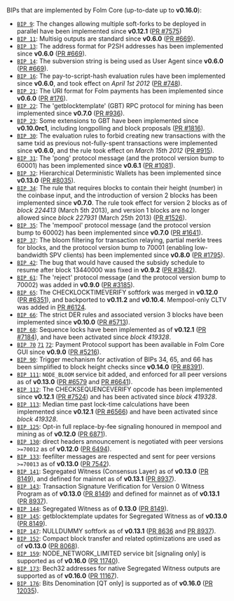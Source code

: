 BIPs that are implemented by Folm Core (up-to-date up to **v0.16.0**):

* [`BIP 9`](https://github.com/folm/bips/blob/master/bip-0009.mediawiki): The changes allowing multiple soft-forks to be deployed in parallel have been implemented since **v0.12.1**  ([PR #7575](https://github.com/folm/folm/pull/7575))
* [`BIP 11`](https://github.com/folm/bips/blob/master/bip-0011.mediawiki): Multisig outputs are standard since **v0.6.0** ([PR #669](https://github.com/folm/folm/pull/669)).
* [`BIP 13`](https://github.com/folm/bips/blob/master/bip-0013.mediawiki): The address format for P2SH addresses has been implemented since **v0.6.0** ([PR #669](https://github.com/folm/folm/pull/669)).
* [`BIP 14`](https://github.com/folm/bips/blob/master/bip-0014.mediawiki): The subversion string is being used as User Agent since **v0.6.0** ([PR #669](https://github.com/folm/folm/pull/669)).
* [`BIP 16`](https://github.com/folm/bips/blob/master/bip-0016.mediawiki): The pay-to-script-hash evaluation rules have been implemented since **v0.6.0**, and took effect on *April 1st 2012* ([PR #748](https://github.com/folm/folm/pull/748)).
* [`BIP 21`](https://github.com/folm/bips/blob/master/bip-0021.mediawiki): The URI format for Folm payments has been implemented since **v0.6.0** ([PR #176](https://github.com/folm/folm/pull/176)).
* [`BIP 22`](https://github.com/folm/bips/blob/master/bip-0022.mediawiki): The 'getblocktemplate' (GBT) RPC protocol for mining has been implemented since **v0.7.0** ([PR #936](https://github.com/folm/folm/pull/936)).
* [`BIP 23`](https://github.com/folm/bips/blob/master/bip-0023.mediawiki): Some extensions to GBT have been implemented since **v0.10.0rc1**, including longpolling and block proposals ([PR #1816](https://github.com/folm/folm/pull/1816)).
* [`BIP 30`](https://github.com/folm/bips/blob/master/bip-0030.mediawiki): The evaluation rules to forbid creating new transactions with the same txid as previous not-fully-spent transactions were implemented since **v0.6.0**, and the rule took effect on *March 15th 2012* ([PR #915](https://github.com/folm/folm/pull/915)).
* [`BIP 31`](https://github.com/folm/bips/blob/master/bip-0031.mediawiki): The 'pong' protocol message (and the protocol version bump to 60001) has been implemented since **v0.6.1** ([PR #1081](https://github.com/folm/folm/pull/1081)).
* [`BIP 32`](https://github.com/folm/bips/blob/master/bip-0032.mediawiki): Hierarchical Deterministic Wallets has been implemented since **v0.13.0** ([PR #8035](https://github.com/folm/folm/pull/8035)).
* [`BIP 34`](https://github.com/folm/bips/blob/master/bip-0034.mediawiki): The rule that requires blocks to contain their height (number) in the coinbase input, and the introduction of version 2 blocks has been implemented since **v0.7.0**. The rule took effect for version 2 blocks as of *block 224413* (March 5th 2013), and version 1 blocks are no longer allowed since *block 227931* (March 25th 2013) ([PR #1526](https://github.com/folm/folm/pull/1526)).
* [`BIP 35`](https://github.com/folm/bips/blob/master/bip-0035.mediawiki): The 'mempool' protocol message (and the protocol version bump to 60002) has been implemented since **v0.7.0** ([PR #1641](https://github.com/folm/folm/pull/1641)).
* [`BIP 37`](https://github.com/folm/bips/blob/master/bip-0037.mediawiki): The bloom filtering for transaction relaying, partial merkle trees for blocks, and the protocol version bump to 70001 (enabling low-bandwidth SPV clients) has been implemented since **v0.8.0** ([PR #1795](https://github.com/folm/folm/pull/1795)).
* [`BIP 42`](https://github.com/folm/bips/blob/master/bip-0042.mediawiki): The bug that would have caused the subsidy schedule to resume after block 13440000 was fixed in **v0.9.2** ([PR #3842](https://github.com/folm/folm/pull/3842)).
* [`BIP 61`](https://github.com/folm/bips/blob/master/bip-0061.mediawiki): The 'reject' protocol message (and the protocol version bump to 70002) was added in **v0.9.0** ([PR #3185](https://github.com/folm/folm/pull/3185)).
* [`BIP 65`](https://github.com/folm/bips/blob/master/bip-0065.mediawiki): The CHECKLOCKTIMEVERIFY softfork was merged in **v0.12.0** ([PR #6351](https://github.com/folm/folm/pull/6351)), and backported to **v0.11.2** and **v0.10.4**. Mempool-only CLTV was added in [PR #6124](https://github.com/folm/folm/pull/6124).
* [`BIP 66`](https://github.com/folm/bips/blob/master/bip-0066.mediawiki): The strict DER rules and associated version 3 blocks have been implemented since **v0.10.0** ([PR #5713](https://github.com/folm/folm/pull/5713)).
* [`BIP 68`](https://github.com/folm/bips/blob/master/bip-0068.mediawiki): Sequence locks have been implemented as of **v0.12.1**  ([PR #7184](https://github.com/folm/folm/pull/7184)), and have been activated since *block 419328*.
* [`BIP 70`](https://github.com/folm/bips/blob/master/bip-0070.mediawiki) [`71`](https://github.com/folm/bips/blob/master/bip-0071.mediawiki) [`72`](https://github.com/folm/bips/blob/master/bip-0072.mediawiki): Payment Protocol support has been available in Folm Core GUI since **v0.9.0** ([PR #5216](https://github.com/folm/folm/pull/5216)).
* [`BIP 90`](https://github.com/folm/bips/blob/master/bip-0090.mediawiki): Trigger mechanism for activation of BIPs 34, 65, and 66 has been simplified to block height checks since **v0.14.0** ([PR #8391](https://github.com/folm/folm/pull/8391)).
* [`BIP 111`](https://github.com/folm/bips/blob/master/bip-0111.mediawiki): `NODE_BLOOM` service bit added, and enforced for all peer versions as of **v0.13.0** ([PR #6579](https://github.com/folm/folm/pull/6579) and [PR #6641](https://github.com/folm/folm/pull/6641)).
* [`BIP 112`](https://github.com/folm/bips/blob/master/bip-0112.mediawiki): The CHECKSEQUENCEVERIFY opcode has been implemented since **v0.12.1** ([PR #7524](https://github.com/folm/folm/pull/7524)) and has been activated since *block 419328*.
* [`BIP 113`](https://github.com/folm/bips/blob/master/bip-0113.mediawiki): Median time past lock-time calculations have been implemented since **v0.12.1** ([PR #6566](https://github.com/folm/folm/pull/6566)) and have been activated since *block 419328*.
* [`BIP 125`](https://github.com/folm/bips/blob/master/bip-0125.mediawiki): Opt-in full replace-by-fee signaling honoured in mempool and mining as of **v0.12.0** ([PR 6871](https://github.com/folm/folm/pull/6871)).
* [`BIP 130`](https://github.com/folm/bips/blob/master/bip-0130.mediawiki): direct headers announcement is negotiated with peer versions `>=70012` as of **v0.12.0** ([PR 6494](https://github.com/folm/folm/pull/6494)).
* [`BIP 133`](https://github.com/folm/bips/blob/master/bip-0133.mediawiki): feefilter messages are respected and sent for peer versions `>=70013` as of **v0.13.0** ([PR 7542](https://github.com/folm/folm/pull/7542)).
* [`BIP 141`](https://github.com/folm/bips/blob/master/bip-0141.mediawiki): Segregated Witness (Consensus Layer) as of **v0.13.0** ([PR 8149](https://github.com/folm/folm/pull/8149)), and defined for mainnet as of **v0.13.1** ([PR 8937](https://github.com/folm/folm/pull/8937)).
* [`BIP 143`](https://github.com/folm/bips/blob/master/bip-0143.mediawiki): Transaction Signature Verification for Version 0 Witness Program as of **v0.13.0** ([PR 8149](https://github.com/folm/folm/pull/8149)) and defined for mainnet as of **v0.13.1** ([PR 8937](https://github.com/folm/folm/pull/8937)).
* [`BIP 144`](https://github.com/folm/bips/blob/master/bip-0144.mediawiki): Segregated Witness as of **0.13.0** ([PR 8149](https://github.com/folm/folm/pull/8149)).
* [`BIP 145`](https://github.com/folm/bips/blob/master/bip-0145.mediawiki): getblocktemplate updates for Segregated Witness as of **v0.13.0** ([PR 8149](https://github.com/folm/folm/pull/8149)).
* [`BIP 147`](https://github.com/folm/bips/blob/master/bip-0147.mediawiki): NULLDUMMY softfork as of **v0.13.1** ([PR 8636](https://github.com/folm/folm/pull/8636) and [PR 8937](https://github.com/folm/folm/pull/8937)).
* [`BIP 152`](https://github.com/folm/bips/blob/master/bip-0152.mediawiki): Compact block transfer and related optimizations are used as of **v0.13.0** ([PR 8068](https://github.com/folm/folm/pull/8068)).
* [`BIP 159`](https://github.com/folm/bips/blob/master/bip-0159.mediawiki): NODE_NETWORK_LIMITED service bit [signaling only] is supported as of **v0.16.0** ([PR 11740](https://github.com/folm/folm/pull/11740)).
* [`BIP 173`](https://github.com/folm/bips/blob/master/bip-0173.mediawiki): Bech32 addresses for native Segregated Witness outputs are supported as of **v0.16.0** ([PR 11167](https://github.com/folm/folm/pull/11167)).
* [`BIP 176`](https://github.com/folm/bips/blob/master/bip-0176.mediawiki): Bits Denomination [QT only] is supported as of **v0.16.0** ([PR 12035](https://github.com/folm/folm/pull/12035)).
